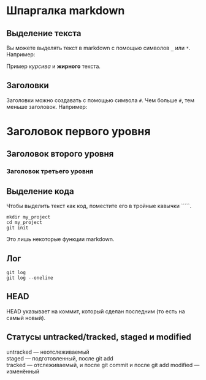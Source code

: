 # Шпаргалка markdown

## Выделение текста

Вы можете выделять текст в markdown с помощью символов `_` или `*`. Например:

Пример _курсива_ и **жирного** текста.

## Заголовки

Заголовки можно создавать с помощью символа `#`. Чем больше `#`, тем меньше заголовок. Например:

# Заголовок первого уровня
## Заголовок второго уровня
### Заголовок третьего уровня

## Выделение кода

Чтобы выделить текст как код, поместите его в тройные кавычки `````. 

```
mkdir my_project
cd my_project
git init
```
Это лишь некоторые функции markdown.

## Лог

```
git log
git log --oneline
```

## HEAD

HEAD указывает на коммит, который сделан последним (то есть на самый новый).

## Статусы untracked/tracked, staged и modified

untracked — неотслеживаемый  
staged — подготовленный, после git add  
tracked — отслеживаемый, и после git commit и после git add
modified — изменённый
